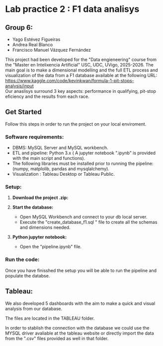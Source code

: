 # Lab practice 2 : F1 data analisys
## Group 6:
* Yago Estévez Figueiras
* Andrea Real Blanco
* Francisco Manuel Vázquez Fernández

This project had been developed for the "Data engieneering" course from the "Master en Intelixencia Artificial" USC, UDC, UVigo, 2025-2026.
The main goal is to make a dimensional modelling and the full ETL process  and visualization of the data from a F1 database available at 
 the following URL:  
https://www.kaggle.com/code/kevinkwan/formula-1-pit-stops-analysis/input  
Our anaslisys surround 3 key aspects: performance in qualifying, pit-stop eficiency and the results from each race.

## Get Started
Follow this steps in order to run the project on your local enviroment.

### Software requirements:

* DBMS: MySQL Server and MySQL workbench.
* ETL and pipeline: Python 3.x ( A jupyter notebook ".ipynb" is provided with the main script and functions).
* The following libraries  must be installed prior to running the pipeline: (numpy, matplolib, pandas and mysqlalchemy).
* Visualization : Tableau Desktop or Tableau Public.

### Setup:

1.  **Download the project .zip:**
  
2.  **Start the database:**
    * Open MySQL Workbench and connect to your db local server.
    * Execute the "create_database_f1.sql " file to create all the schemas and dimensions needed.
     
3.  **Python jupyter notebook:**
    * Open the "pipeline.ipynb" file. 
      
### Run the code:
Once you have finisshed the setup you will be able to run the pipeline and populate the databse.

## Tableau:
We also developed 5 dashboards with the aim to make a quick and visual analysis from our database. 

The files are located in the TABLEAU folder.

In order to stablish the connection with the database we could use the MYSQL driver avaliable at the tableau website or directly import the data from the ".csv" files provided as well in that folder.
